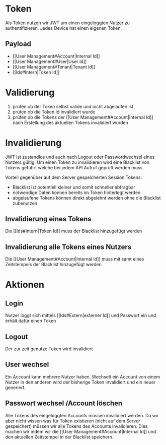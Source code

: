# Token
Als Token nutzen wir JWT um einen eingeloggten Nutzer zu authentifizieren.
Jedes Device hat einen eigenen Token.
## Payload
- [[User Management#Account|Internal Id]]
- [[User Management#User|User Id]]
- [[User Management#Tenant|Tenant Id]]
- [[Ids#Intern|Token Id]]
# Validierung
1. prüfen ob der Token selbst valide und nicht abgelaufen ist
2. prüfen ob die Token Id invalidiert wurde
3. prüfen ob die Tokens der [[User Management#Account|Internal Id]] nach Erstellung des aktuellen Tokens invalidiert wurden
# Invalidierung
JWT ist zustandlos und auch nach Logout oder Passwordwechsel eines Nutzers gültig. Um einen Token zu invalidieren wird eine Blacklist von Tokens geführt welche bei jedem API Aufruf geprüft werden muss.

Vorteil gegenüber auf dem Server gespeicherten Session Tokens:
- Blacklist ist potentiell kleiner und somit schneller abfragbar
- notwendige Daten können bereits im Token hinterlegt werden
- abgelaufene Tokens können direkt abgelehnt werden ohne die Blacklist zubenutzen
## Invalidierung eines Tokens
Die [[Ids#Intern|Token Id]] muss der Blacklist hinzugefügt werden
## Invalidierung alle Tokens eines Nutzers
Die [[User Management#Account|Internal Id]] muss mit samt eines Zeitstempels der Blacklist hinzugefügt werden
# Aktionen
## Login
Nutzer loggt sich mittels [[Ids#Extern|externer Id]] und Passwort ein und erhält dafür einen Token
## Logout
Der zur zeit genutze Token wird invalidiert
## User wechsel
Ein Account kann mehrere Nutzer haben. Wechselt ein Account von einem Nutzer in den anderen wird der bisherige Token invalidiert und ein neuer generiert.
## Passwort wechsel /Account löschen
Alle Tokens des eingeloggten Accounts müssen invalidiert werden. Da wir aber nicht wissen was für Token existieren (nicht auf dem Server gespeichert) müssen wir alle Tokens des Accounts invalidieren.
Dies machen wir indem wir die [[User Management#Account|Internal Id]] und den aktuellen Zeitstempel in der Blacklist speichern.